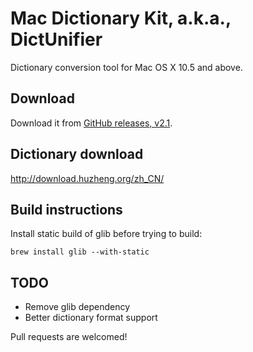 # Mac Dictionary Kit, a.k.a., DictUnifier

Dictionary conversion tool for Mac OS X 10.5 and above.

## Download

Download it from [GitHub releases, v2.1](https://github.com/jjgod/mac-dictionary-kit/releases/download/v2.1/DictUnifier-2.1.zip).

## Dictionary download 
http://download.huzheng.org/zh_CN/
## Build instructions

Install static build of glib before trying to build:

    brew install glib --with-static

## TODO

- Remove glib dependency
- Better dictionary format support

Pull requests are welcomed!
